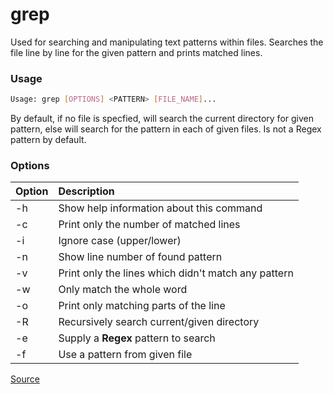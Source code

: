 # grep
Used for searching and manipulating text patterns within files. Searches the file line by line for the given pattern and prints matched lines. 

### Usage
```bash
Usage: grep [OPTIONS] <PATTERN> [FILE_NAME]...
```
By default, if no file is specfied, will search the current directory for given pattern, else will search for the pattern in each of given files. Is not a Regex pattern by default.

### Options
| Option | Description |
| :----- | :-----------|
| -h     | Show help information about this command
| -c     | Print only the number of matched lines
| -i     | Ignore case (upper/lower)
| -n     | Show line number of found pattern
| -v     | Print only the lines which didn't match any pattern
| -w     | Only match the whole word
| -o     | Print only matching parts of the line
| -R     | Recursively search current/given directory
| -e     | Supply a **Regex** pattern to search
| -f     | Use a pattern from given file

[Source](https://www.geeksforgeeks.org/grep-command-in-unixlinux/)